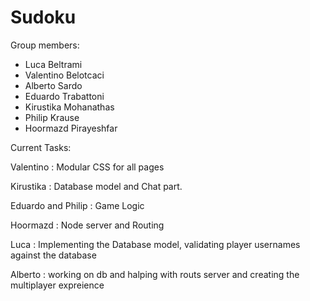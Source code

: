 # Sudoku

Group members:
- Luca Beltrami
- Valentino Belotcaci
- Alberto Sardo
- Eduardo Trabattoni
- Kirustika Mohanathas
- Philip Krause
- Hoormazd Pirayeshfar


Current Tasks:

Valentino : Modular CSS for all pages

Kirustika : Database model and Chat part.

Eduardo and Philip : Game Logic

Hoormazd : Node server and Routing

Luca : Implementing the Database model, validating player usernames against the database

Alberto : working on db and halping with routs server and creating the multiplayer expreience
